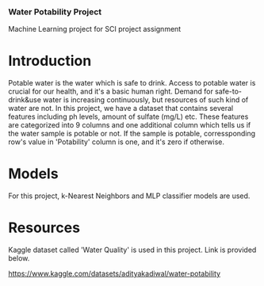 ### Water Potability Project
Machine Learning project for SCI project assignment

# Introduction
Potable water is the water which is safe to drink. Access to potable water is crucial for our health, and it's a basic human right. Demand for safe-to-drink&use water is increasing continuously, but resources of such kind of water are not. In this project, we have a dataset that contains several features including ph levels, amount of sulfate (mg/L) etc. These features are categorized into 9 columns and one additional column which tells us if the water sample is potable or not. If the sample is potable, corressponding row's value in 'Potability' column is one, and it's zero if otherwise.

# Models
For this project, k-Nearest Neighbors and  MLP classifier models are used.
# Resources
Kaggle dataset called 'Water Quality' is used in this project. Link is provided below.

https://www.kaggle.com/datasets/adityakadiwal/water-potability
